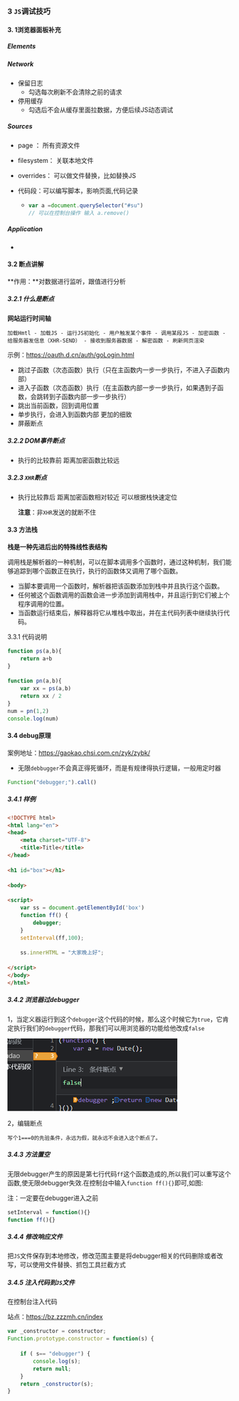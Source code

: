 ### 3 `JS`调试技巧

#### 3. 1浏览器面板补充

##### Elements

##### Network

+ 保留日志
  + 勾选每次刷新不会清除之前的请求
+ 停用缓存
  + 勾选后不会从缓存里面拉数据，方便后续JS动态调试

##### Sources

+ page ： 所有资源文件

+ filesystem： 关联本地文件

+ overrides：  可以做文件替换，比如替换JS

+ 代码段：可以编写脚本，影响页面,代码记录

  + ```javascript
    var a =document.querySelector("#su")
    // 可以在控制台操作 输入 a.remove()
    ```


##### Application

+ 

#### 3.2  断点讲解

**作用：**对数据进行监听，跟值进行分析

##### 3.2.1 什么是断点

**网站运行时间轴**

```
加载Hmtl - 加载JS - 运行JS初始化 - 用户触发某个事件 - 调用某段JS - 加密函数 - 给服务器发信息（XHR-SEND） - 接收到服务器数据 - 解密函数 - 刷新网页渲染
```

示例：https://oauth.d.cn/auth/goLogin.html

+ 跳过子函数（次态函数）执行（只在主函数内一步一步执行，不进入子函数内部）
+ 进入子函数（次态函数）执行（在主函数内部一步一步执行，如果遇到子函数，会跳转到子函数内部一步一步执行）
+ 跳出当前函数，回到调用位置
+ 单步执行，会进入到函数内部 更加的细致
+ 屏蔽断点

##### 3.2.2 DOM事件断点

+ 执行的比较靠前 距离加密函数比较远

##### 3.2.3 `XHR`断点

+ 执行比较靠后 距离加密函数相对较近   可以根据栈快速定位

  **注意**：非`XHR`发送的就断不住

#### 3.3 方法栈

 **栈是一种先进后出的特殊线性表结构**

调用栈是解析器的一种机制，可以在脚本调用多个函数时，通过这种机制，我们能够追踪到哪个函数正在执行，执行的函数体又调用了哪个函数。

- 当脚本要调用一个函数时，解析器把该函数添加到栈中并且执行这个函数。
- 任何被这个函数调用的函数会进一步添加到调用栈中，并且运行到它们被上个程序调用的位置。
- 当函数运行结束后，解释器将它从堆栈中取出，并在主代码列表中继续执行代码。

3.3.1  代码说明

```javascript
function ps(a,b){
    return a+b
}

function pn(a,b){
    var xx = ps(a,b)
    return xx / 2
}
num = pn(1,2)
console.log(num)
```



#### 3.4  debug原理

案例地址：https://gaokao.chsi.com.cn/zyk/zybk/

+ 无限`debbugger`不会真正得死循环，而是有规律得执行逻辑，一般用定时器

```javascript
Function("debugger;").call()
```

##### 3.4.1 样例

```html
<!DOCTYPE html>
<html lang="en">
<head>
    <meta charset="UTF-8">
    <title>Title</title>
</head>

<h1 id="box"></h1>

<body>

<script>
    var ss = document.getElementById('box')
    function ff() {
        debugger;
    }
    setInterval(ff,100);

    ss.innerHTML = "大家晚上好";

</script>
</body>
</html>

```

##### 3.4.2 浏览器过debugger

​	1，当定义器运行到这个`debugger`这个代码的时候，那么这个时候它为`true`，它肯定执行我们的`debugger`代码，那我们可以用浏览器的功能给他改成`false`

 ![image-20220810162631398](images\image-20220810162631398.png)

2，编辑断点

```
写个1===0的先验条件，永远为假，就永远不会进入这个断点了。
```

##### 3.4.3 方法置空

无限debugger产生的原因是第七行代码`ff`这个函数造成的,所以我们可以重写这个函数,使无限debugger失效.在控制台中输入`function ff(){}`即可,如图:

注：一定要在debugger进入之前

 ```js
setInterval = function(){}
function ff(){}
 ```

##### 3.4.4 修改响应文件

把`JS`文件保存到本地修改，修改范围主要是将debugger相关的代码删除或者改写，可以使用文件替换、抓包工具拦截方式

##### 3.4.5 注入代码到`JS`文件

在控制台注入代码

站点：https://bz.zzzmh.cn/index

```js
var _constructor = constructor;
Function.prototype.constructor = function(s) {
    
    if ( s== "debugger") {
        console.log(s);
        return null;
    }
    return _constructor(s);
}

```

